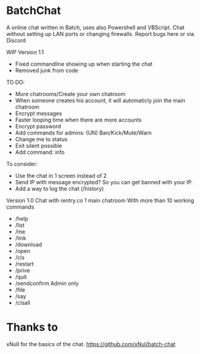 # BatchChat
A online chat written in Batch, uses also Powershell and VBScript.
Chat without setting up LAN ports or changing firewalls.
Report bugs here or via Discord

WIP Version 1.1
* Fixed commandline showing up when starting the chat
* Removed junk from code

TO DO:
* More chatrooms/Create your own chatroom
* When someone creates his account, it will automaticly join the main chatroom
* Encrypt messages
* Faster looping time when there are more accounts
* Encrypt password
* Add commands for admins: (UN) Ban/Kick/Mute/Warn
* Change me to status
* Exit silent possible
* Add command: info

To consider:
* Use the chat in 1 screen instead of 2
* Send IP with message encrypted? So you can get banned with your IP. 
* Add a way to log the chat (/history)

Version 1.0
Chat with rentry.co
1 main chatroom
With more than 10 working commands
* /help
* /list
* /me
* /link
* /download
* /open
* /cls
* /restart
* /prive
* /quit
* /sendconfirm
Admin only
* /file
* /say
* /clsall

# Thanks to
xNull for the basics of the chat. 
https://github.com/xNul/batch-chat
